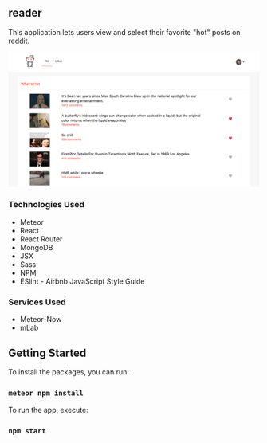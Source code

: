 ## reader

This application lets users view and select their favorite "hot" posts on reddit.

<img src="/public/demo.png" width="1000" alt="project screenshot">

### Technologies Used

- Meteor
- React
- React Router
- MongoDB
- JSX
- Sass
- NPM
- ESlint - Airbnb JavaScript Style Guide

### Services Used

- Meteor-Now
- mLab

## Getting Started

To install the packages, you can run:

### `meteor npm install` 

To run the app, execute:

### `npm start` 

